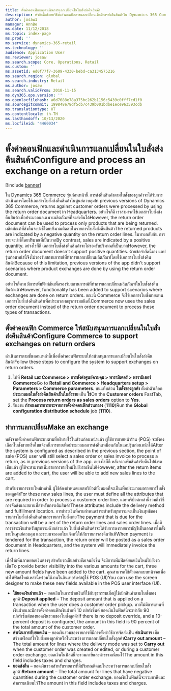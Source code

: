 ```yaml
---
title: ตั้งค่าคอนฟิกและดำเนินการแลกเปลี่ยนในใบสั่งส่งคืนสินค้า
description: หัวข้อนี้อธิบายวิธีตั้งค่าคอนฟิกการแลกเปลี่ยนเมื่อมีการส่งคืนสินค้าใน Dynamics 365 Commerce
author: josaw1
manager: AnnBe
ms.date: 11/12/2018
ms.topic: index-page
ms.prod: ''
ms.service: dynamics-365-retail
ms.technology: ''
audience: Application User
ms.reviewer: josaw
ms.search.scope: Core, Operations, Retail
ms.custom: ''
ms.assetid: ed0f77f7-3609-4330-bebd-ca3134575216
ms.search.region: global
ms.search.industry: Retail
ms.author: josaw
ms.search.validFrom: 2018-11-15
ms.dyn365.ops.version: ''
ms.openlocfilehash: a6d7688e78a375bc262b1156c5439c0fff7cd1f0
ms.sourcegitcommit: 199848e78df5cb7c439b001bdbe1ece963593cdb
ms.translationtype: HT
ms.contentlocale: th-TH
ms.lasthandoff: 10/13/2020
ms.locfileid: "4460034"
---
```

# <a name="configure-and-process-an-exchange-on-a-return-order"></a><span data-ttu-id="5fe02-103">ตั้งค่าคอนฟิกและดำเนินการแลกเปลี่ยนในใบสั่งส่งคืนสินค้า</span><span class="sxs-lookup"><span data-stu-id="5fe02-103">Configure and process an exchange on a return order</span></span>

[!include [banner](includes/banner.md)]

<span data-ttu-id="5fe02-104">ใน Dynamics 365 Commerce รุ่นก่อนหน้านี้ การส่งคืนสินค้าตามใบสั่งของลูกค้าจะได้รับการดำเนินการโดยใช้เอกสารใบสั่งส่งคืนสินค้าในศูนย์ควบคุม</span><span class="sxs-lookup"><span data-stu-id="5fe02-104">In previous versions of Dynamics 365 Commerce, returns against customer orders were processed by using the return order document in Headquarters.</span></span> <span data-ttu-id="5fe02-105">อย่างไรก็ดี เราสามารถใช้เอกสารใบสั่งส่งคืนสินค้าเพื่อประมวลผลเฉพาะผลิตภัณฑ์ที่จะส่งคืนได้</span><span class="sxs-lookup"><span data-stu-id="5fe02-105">However, the return order document can be used to process only products that are being returned.</span></span> <span data-ttu-id="5fe02-106">ผลิตภัณฑ์ที่ส่งคืนจะบ่งชี้โดยปริมาณติดลบในรายการใบสั่งส่งคืนสินค้า</span><span class="sxs-lookup"><span data-stu-id="5fe02-106">The returned products are indicated by a negative quantity on the return order lines.</span></span> <span data-ttu-id="5fe02-107">ในทางกลับกัน การขายจะบ่งชี้โดยปริมาณที่เป็นบวก</span><span class="sxs-lookup"><span data-stu-id="5fe02-107">By contrast, sales are indicated by a positive quantity.</span></span> <span data-ttu-id="5fe02-108">อย่างไรก็ดี เอกสารใบสั่งส่งคืนสินค้าจะไม่รองรับปริมาณที่เป็นบวก</span><span class="sxs-lookup"><span data-stu-id="5fe02-108">However, the return order document doesn't support positive quantities.</span></span> <span data-ttu-id="5fe02-109">ด้วยข้อจำกัดนี้เอง แอปรุ่นก่อนหน้านี้จึงไม่รองรับสถานการณ์ที่ทำการแลกเปลี่ยนผลิตภัณฑ์โดยใช้เอกสารใบสั่งส่งคืนสินค้า</span><span class="sxs-lookup"><span data-stu-id="5fe02-109">Because of this limitation, previous versions of the app didn't support scenarios where product exchanges are done by using the return order document.</span></span>

<span data-ttu-id="5fe02-110">อย่างไรก็ตาม มีการเพิ่มฟังก์ชันเพื่อรองรับสถานการณ์ที่ทำการแลกเปลี่ยนผลิตภัณฑ์ในใบสั่งส่งคืนสินค้าแล้ว</span><span class="sxs-lookup"><span data-stu-id="5fe02-110">However, functionality has been added to support scenarios where exchanges are done on return orders.</span></span> <span data-ttu-id="5fe02-111">ขณะนี้ Commerce จึงใช้เอกสารใบสั่งขายแทนเอกสารใบสั่งส่งคืนสินค้าเพื่อประมวลผลธุรกรรมชนิดนี้</span><span class="sxs-lookup"><span data-stu-id="5fe02-111">Commerce now uses the sales order document instead of the return order document to process these types of transactions.</span></span>

## <a name="configure-commerce-to-support-exchanges-on-return-orders"></a><span data-ttu-id="5fe02-112">ตั้งค่าคอนฟิก Commerce ให้สนับสนุนการแลกเปลี่ยนในใบสั่งส่งคืนสินค้า</span><span class="sxs-lookup"><span data-stu-id="5fe02-112">Configure Commerce to support exchanges on return orders</span></span>

<span data-ttu-id="5fe02-113">ดำเนินการตามขั้นตอนเหล่านี้เพื่อตั้งค่าคอนฟิกระบบให้สนับสนุนการแลกเปลี่ยนในใบสั่งส่งคืนสินค้า</span><span class="sxs-lookup"><span data-stu-id="5fe02-113">Follow these steps to configure the system to support exchanges on return orders.</span></span>

1. <span data-ttu-id="5fe02-114">ไปที่ **Retail และ Commerce \> การตั้งค่าศูนย์ควบคุม \> พารามิเตอร์ \> พารามิเตอร์ Commerce**</span><span class="sxs-lookup"><span data-stu-id="5fe02-114">Go to **Retail and Commerce \> Headquarters setup \> Parameters \> Commerce parameters**.</span></span> <span data-ttu-id="5fe02-115">บนแท็บด่วน **ใบสั่งของลูกค้า** ตั้งค่าตัวเลือก **ประมวลผลใบสั่งส่งคืนสินค้าเป็นใบสั่งขาย** เป็น **ใช่**</span><span class="sxs-lookup"><span data-stu-id="5fe02-115">On the **Customer orders** FastTab, set the **Process return orders as sales orders** option to **Yes**.</span></span>
2. <span data-ttu-id="5fe02-116">รันงาน **กำหนดการการกระจายการตั้งค่าคอนฟิกส่วนกลาง** (**1110**)</span><span class="sxs-lookup"><span data-stu-id="5fe02-116">Run the **Global configuration distribution schedule** job (**1110**).</span></span>

## <a name="make-an-exchange"></a><span data-ttu-id="5fe02-117">ทำการแลกเปลี่ยน</span><span class="sxs-lookup"><span data-stu-id="5fe02-117">Make an exchange</span></span>

<span data-ttu-id="5fe02-118">หลังจากตั้งค่าคอนฟิกระบบตามที่อธิบายไว้ในส่วนก่อนหน้าแล้ว ผู้ใช้การขายหน้าร้าน (POS) จะยังคงเลือกใบสั่งขายหรือใบแจ้งหนี้การขายเพื่อประมวลผลการส่งคืนเหมือนกับในแอปรุ่นก่อนหน้าได้</span><span class="sxs-lookup"><span data-stu-id="5fe02-118">After the system is configured as described in the previous section, the point of sale (POS) user will still select a sales order or sales invoice to process a return, as in previous versions of the app.</span></span> <span data-ttu-id="5fe02-119">อย่างไรก็ดี หลังจากเพิ่มสินค้ารับคืนไปยังรถเข็นแล้ว ผู้ใช้จะสามารถเพิ่มรายการขายใหม่ไปยังรถเข็นได้</span><span class="sxs-lookup"><span data-stu-id="5fe02-119">However, after the return items are added to the cart, the user will be able to add new sales lines to the cart.</span></span>

<span data-ttu-id="5fe02-120">สำหรับรายการขายใหม่เหล่านี้ ผู้ใช้ต้องกำหนดแอตทริบิวต์ทั้งหมดที่จะเป็นเพื่อประมวลผลรายการใบสั่งของลูกค้า</span><span class="sxs-lookup"><span data-stu-id="5fe02-120">For these new sales lines, the user must define all the attributes that are required in order to process a customer order line.</span></span> <span data-ttu-id="5fe02-121">แอททริบิวต์เหล่านี้รวมถึงวิธีการจัดส่งและสถานที่สำหรับการเติมสินค้า</span><span class="sxs-lookup"><span data-stu-id="5fe02-121">These attributes include the delivery method and fulfillment location.</span></span> <span data-ttu-id="5fe02-122">การชำระเงินที่ครบกำหนดชำระสำหรับธุรกรรมจะเป็นเงินสุทธิของรายการใบสั่งส่งคืนสินค้าและรายการใบสั่งขาย</span><span class="sxs-lookup"><span data-stu-id="5fe02-122">The payment that is due for the transaction will be a net of the return order lines and sales order lines.</span></span> <span data-ttu-id="5fe02-123">เมื่อมีการชำระเงินสำหรับธุรกรรมดังกล่าวแล้ว ใบสั่งส่งคืนสินค้าจะได้รับการลงรายการบัญชีเป็นเอกสารใบสั่งขายในศูนย์ควบคุม และระบบจะออกใบแจ้งหนี้ให้กับรายการส่งคืนทันที</span><span class="sxs-lookup"><span data-stu-id="5fe02-123">When payment is tendered for the transaction, the return order will be posted as a sales order document in Headquarters, and the system will immediately invoice the return lines.</span></span>

<span data-ttu-id="5fe02-124">เพื่อให้เห็นภาพยอดเงินต่างๆ สำหรับรถเข็นอย่างชัดเจนยิ่งขึ้น จึงมีการเพิ่มฟิลด์ยอดเงินใหม่ไปยังรถเข็น</span><span class="sxs-lookup"><span data-stu-id="5fe02-124">To provide better visibility into the various amounts for the cart, three new amount fields have been added to the cart.</span></span> <span data-ttu-id="5fe02-125">คุณสามารถใช้ตัวออกแบบหน้าจอเพื่อทำให้ฟิลด์ใหม่เหล่านี้พร้อมใช้งานในอินเทอร์เฟสผู้ใช้ POS (UI)</span><span class="sxs-lookup"><span data-stu-id="5fe02-125">You can use the screen designer to make these new fields available in the POS user interface (UI).</span></span>

- <span data-ttu-id="5fe02-126">**ใช้ยอดเงินฝากแล้ว** – ยอดเงินในการฝากเงินที่ใช้กับธุรกรรมเมื่อผู้ใช้เบิกสินค้าตามใบสั่งของลูกค้า</span><span class="sxs-lookup"><span data-stu-id="5fe02-126">**Deposit applied** – The deposit amount that is applied on a transaction when the user does a customer order pickup.</span></span> <span data-ttu-id="5fe02-127">หากไม่มีการแทนที่เงินฝากและมีการตั้งค่าคอนฟิกเงินฝากที่ 10 เปอร์เซ็นต์ ยอดเงินในฟิลด์นี้จะเท่ากับ 90 เปอร์เซ็นต์ของยอดเงินรวมของใบสั่งลูกค้า</span><span class="sxs-lookup"><span data-stu-id="5fe02-127">If there is no deposit override, and a 10-percent deposit is configured, the amount in this field is 90 percent of the total amount of the customer order.</span></span>
- <span data-ttu-id="5fe02-128">**ดำเนินการกับยอดเงิน** – ยอดเงินรวมของรายการที่มีการตั้งค่าวิธีการจัดส่งเป็น **ดำเนินการ** เมื่อสร้างหรือแก้ไขใบสั่งของลูกค้าหรือในระหว่างการแลกเปลี่ยนใบสั่งลูกค้า</span><span class="sxs-lookup"><span data-stu-id="5fe02-128">**Carry out amount** – The total amount for lines where the delivery mode was set to **Carry out** when the customer order was created or edited, or during a customer order exchange.</span></span> <span data-ttu-id="5fe02-129">ยอดเงินในฟิลด์นี้จะรวมภาษีและค่าธรรมเนียมไว้</span><span class="sxs-lookup"><span data-stu-id="5fe02-129">The amount in this field includes taxes and charges.</span></span>
- <span data-ttu-id="5fe02-130">**ยอดส่งคืน** – ยอดเงินรวมสำหรับรายการที่มีปริมาณติดลบในระหว่างการแลกเปลี่ยนใบสั่งลูกค้า</span><span class="sxs-lookup"><span data-stu-id="5fe02-130">**Return amount** – The total amount for lines that have negative quantities during the customer order exchange.</span></span> <span data-ttu-id="5fe02-131">ยอดเงินในฟิลด์นี้จะรวมภาษีและค่าธรรมเนียมไว้</span><span class="sxs-lookup"><span data-stu-id="5fe02-131">The amount in this field includes taxes and charges.</span></span>
